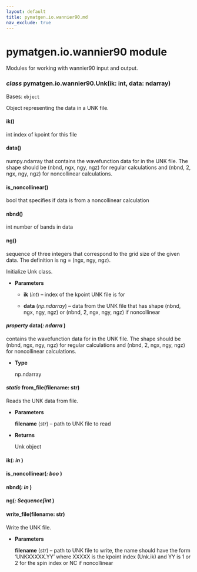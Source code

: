 ```yaml
---
layout: default
title: pymatgen.io.wannier90.md
nav_exclude: true
---
```


# pymatgen.io.wannier90 module

Modules for working with wannier90 input and output.


### _class_ pymatgen.io.wannier90.Unk(ik: int, data: ndarray)
Bases: `object`

Object representing the data in a UNK file.


#### ik()
int index of kpoint for this file


#### data()
numpy.ndarray that contains the wavefunction data for in the UNK file.
The shape should be (nbnd, ngx, ngy, ngz) for regular calculations and
(nbnd, 2, ngx, ngy, ngz) for noncollinear calculations.


#### is_noncollinear()
bool that specifies if data is from a noncollinear calculation


#### nbnd()
int number of bands in data


#### ng()
sequence of three integers that correspond to the grid size of the
given data. The definition is ng = (ngx, ngy, ngz).

Initialize Unk class.


* **Parameters**


    * **ik** (*int*) – index of the kpoint UNK file is for


    * **data** (*np.ndarray*) – data from the UNK file that has shape (nbnd,
    ngx, ngy, ngz) or (nbnd, 2, ngx, ngy, ngz) if noncollinear



#### _property_ data(_: ndarra_ )
contains the wavefunction data for in the UNK file.
The shape should be (nbnd, ngx, ngy, ngz) for regular calculations and
(nbnd, 2, ngx, ngy, ngz) for noncollinear calculations.


* **Type**

    np.ndarray



#### _static_ from_file(filename: str)
Reads the UNK data from file.


* **Parameters**

    **filename** (*str*) – path to UNK file to read



* **Returns**

    Unk object



#### ik(_: in_ )

#### is_noncollinear(_: boo_ )

#### nbnd(_: in_ )

#### ng(_: Sequence[int_ )

#### write_file(filename: str)
Write the UNK file.


* **Parameters**

    **filename** (*str*) – path to UNK file to write, the name should have the
    form ‘UNKXXXXX.YY’ where XXXXX is the kpoint index (Unk.ik) and
    YY is 1 or 2 for the spin index or NC if noncollinear